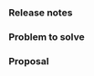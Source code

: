 <!-- This issue template can be used a great starting point for feature requests. -->

### Release notes 

<!-- What is the problem and solution you're proposing? This content sets the overall vision for the feature and serves as the release notes that will populate in various places. -->

### Problem to solve 

<!-- What is the user problem you are trying to solve with this issue? -->

### Proposal 

<!-- Use this section to explain the feature and how it will work. It can be helpful to add technical details, design proposals, and links to related epics or issues. -->
